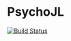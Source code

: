# PsychoJL

[![Build Status](https://github.com/mpeters2/PsychoJL.jl/actions/workflows/CI.yml/badge.svg?branch=main)](https://github.com/mpeters2/PsychoJL.jl/actions/workflows/CI.yml?query=branch%3Amain)
